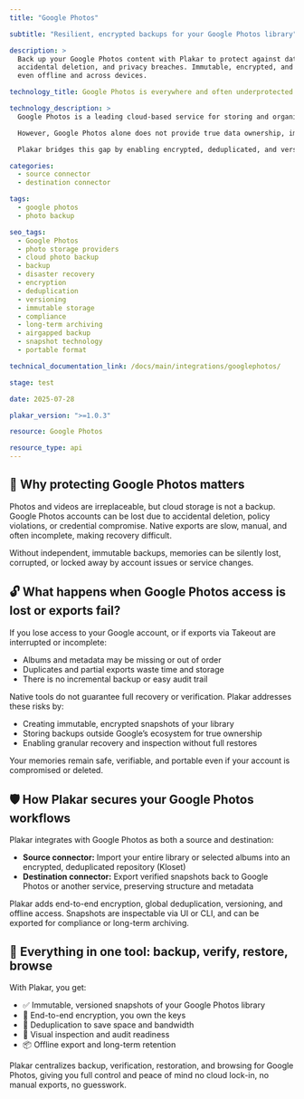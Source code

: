 ```yaml
---
title: "Google Photos"

subtitle: "Resilient, encrypted backups for your Google Photos library"

description: >
  Back up your Google Photos content with Plakar to protect against data loss,
  accidental deletion, and privacy breaches. Immutable, encrypted, and restorable 
  even offline and across devices.

technology_title: Google Photos is everywhere and often underprotected

technology_description: >
  Google Photos is a leading cloud-based service for storing and organizing personal and family memories, trusted by millions for its convenience and AI-powered features.

  However, Google Photos alone does not provide true data ownership, immutability, or portable backups. Account loss, export limitations, and cloud lock-in can put memories at risk.

  Plakar bridges this gap by enabling encrypted, deduplicated, and versioned backups of your Google Photos library, giving you full control and auditability.

categories:
  - source connector
  - destination connector

tags:
  - google photos
  - photo backup

seo_tags:
  - Google Photos
  - photo storage providers
  - cloud photo backup
  - backup
  - disaster recovery
  - encryption
  - deduplication
  - versioning
  - immutable storage
  - compliance
  - long-term archiving
  - airgapped backup
  - snapshot technology
  - portable format

technical_documentation_link: /docs/main/integrations/googlephotos/

stage: test

date: 2025-07-28

plakar_version: ">=1.0.3"

resource: Google Photos

resource_type: api
---
```


## 🧠 Why protecting Google Photos matters

Photos and videos are irreplaceable, but cloud storage is not a backup. Google Photos accounts can be lost due to accidental deletion, policy violations, or credential compromise. Native exports are slow, manual, and often incomplete, making recovery difficult.

Without independent, immutable backups, memories can be silently lost, corrupted, or locked away by account issues or service changes.

## 🔓 What happens when Google Photos access is lost or exports fail?

If you lose access to your Google account, or if exports via Takeout are interrupted or incomplete:

- Albums and metadata may be missing or out of order
- Duplicates and partial exports waste time and storage
- There is no incremental backup or easy audit trail

Native tools do not guarantee full recovery or verification. Plakar addresses these risks by:

- Creating immutable, encrypted snapshots of your library
- Storing backups outside Google’s ecosystem for true ownership
- Enabling granular recovery and inspection without full restores

Your memories remain safe, verifiable, and portable even if your account is compromised or deleted.

## 🛡️ How Plakar secures your Google Photos workflows

Plakar integrates with Google Photos as both a source and destination:

- **Source connector:** Import your entire library or selected albums into an encrypted, deduplicated repository (Kloset)
- **Destination connector:** Export verified snapshots back to Google Photos or another service, preserving structure and metadata

Plakar adds end-to-end encryption, global deduplication, versioning, and offline access. Snapshots are inspectable via UI or CLI, and can be exported for compliance or long-term archiving.

## 🧰 Everything in one tool: backup, verify, restore, browse

With Plakar, you get:

- ✅ Immutable, versioned snapshots of your Google Photos library
- 🔐 End-to-end encryption, you own the keys
- 🧠 Deduplication to save space and bandwidth
- 🔎 Visual inspection and audit readiness
- 📦 Offline export and long-term retention

Plakar centralizes backup, verification, restoration, and browsing for Google Photos, giving you full control and peace of mind no cloud lock-in, no manual exports, no guesswork.